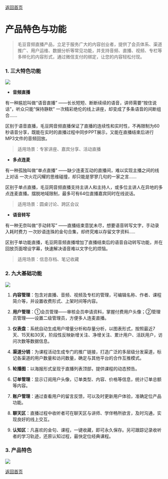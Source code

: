 [返回首页](../../README.md)

# 产品特色与功能

> 毛豆音频直播产品，立足于服务广大的内容创业者，提供了会员体系、渠道推广、用户运维、数据分析等常见功能，并支持音频、直播、视频、专栏等多样化的内容形式，通过微信支付的绑定，让您的内容轻松付现。

### 1. 三大特色功能

![](https://of6ygwuso.qnssl.com/docs/quickstart/feature1.png)

- **音频直播**

有一种尴尬叫做“语音直播”
——长长短短、断断续续的语音，讲师需要“按住说话”，听众只能“保持静默”
一次精彩绝伦的线上讲座，却变成了多条语音的间断组合……

区别于语音直播，毛豆网音频直播保证了直播的连续性和实时性，不再限制为60秒语音分享，既能在实时的直播过程中同步PPT展示，又能在直播结束后进行MP3文件的音频回放。

> 适用场景：专家讲座、嘉宾分享、活动直播

- **多点连麦**

有一种孤独叫做“单点直播”
——缺少连麦互动的直播间，难以实现主播之间的线上对话
一次火花闪耀的思维碰撞，却只能是寥寥几句的一家之言……

区别于单点直播，毛豆网音频直播支持主讲人和主持人，或多位主讲人在异地的多点连麦直播。摆脱地域限制，最多可有64位直播嘉宾同时在线说话。

> 适用场景：圆桌讨论、跨区会议

- **语音转写**

有一种无奈叫做“手动转写”
——直播结束意犹未尽，想要语音转写文字，手动录入耗时费力
一次妙语连珠的金句合集，却终究难以存留文字资料…..

区别于单功能直播，毛豆网音频直播增加了直播结束后的语音自动转写功能，并在回放页面增设字幕，快速解决语音难以文字化的烦恼。

> 适用场景：信息存档、笔记收藏

### 2. 九大基础功能

![](https://of6ygwuso.qnssl.com/docs/quickstart/feature2.png)

1. **内容管理**：包含对直播、音频、视频及专栏的管理，可编辑名称、作者、课程简介等，并设置收费形式、上架时间等内容。

2. **用户管理**：①会员管理——审核会员申请资料，掌握付费用户头像；②管理员管理——设置二级管理员，方便多人连麦直播。

3. **仪表盘**：系统自动生成用户增量分析和存量分析，以图表形式，按照最近7天、15天和30天，阶段性反映新增关注、净增关注、累计用户、活跃用户，访问次数等数据信息。

4. **渠道分销**：为课程活动生成专门的推广链接，打造广泛的多层级分发渠道，标记各渠道的用户数量和访问数量，确定与其他平台的合作互推模式。

5. **轮播图**：以海报形式呈现于直播列表顶部，提供课程的动态预告。

6. **订单管理**：显示订阅用户头像，订单类型、内容、价格等信息，统计订单总额等内容。

7. **账户管理**：通过查看用户的留言反馈，可以及时更新用户体验，准确定位产品功能。

8. **聊天区**：直播过程中收听者可在聊天区与讲师、学伴畅所欲言，及时沟通，实现良好的线上交互。

9. **认知区**：凡喜欢的金句、课程，一键收藏，即可永久保存。另可跟踪记录收听者的学习轨迹，还原认知过程，最快定位经典课程。

### 3. 产品特色

![](https://of6ygwuso.qnssl.com/docs/quickstart/feature3.png)

[返回首页](../../README.md)